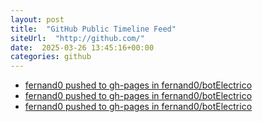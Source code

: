 ```yaml
---
layout: post
title:  "GitHub Public Timeline Feed"
siteUrl:  "http://github.com/"
date:  2025-03-26 13:45:16+00:00
categories: github
---
```

*  [fernand0 pushed to gh-pages in fernand0/botElectrico](https://github.com/fernand0/botElectrico/compare/a651aaefe4...ce7af10608)
*  [fernand0 pushed to gh-pages in fernand0/botElectrico](https://github.com/fernand0/botElectrico/compare/43597c3376...d8b581d9e7)
*  [fernand0 pushed to gh-pages in fernand0/botElectrico](https://github.com/fernand0/botElectrico/compare/912e353ba8...e36322a0f6)
